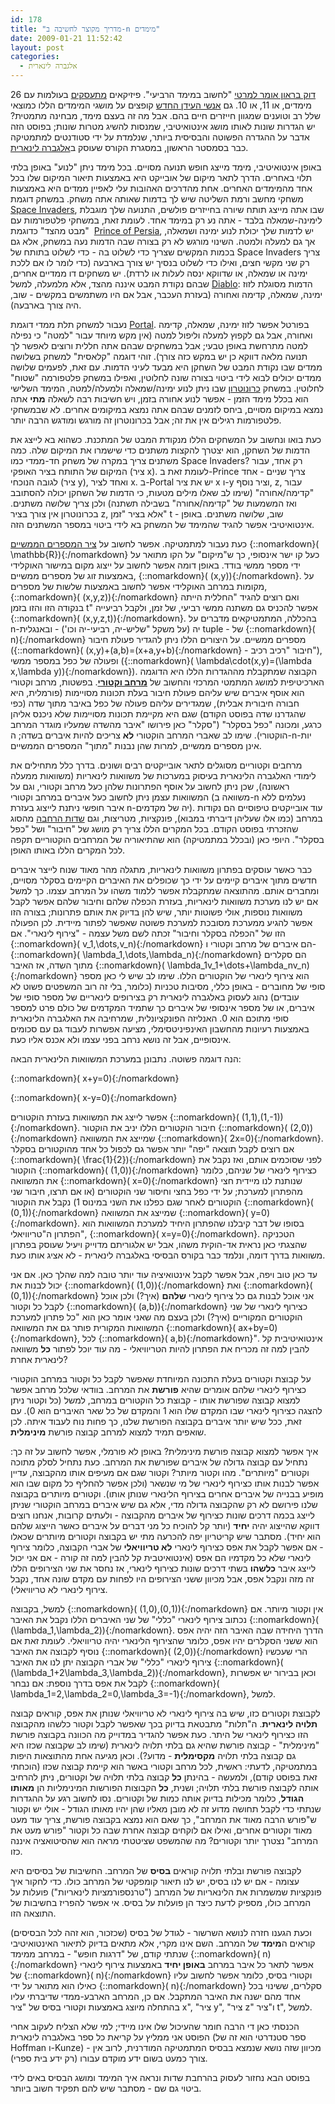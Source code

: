 ```yaml
---
id: 178
title: "מדריך מקוצר לחשיבה ב-n מימדים"
date: 2009-01-21 11:52:42
layout: post
categories: 
  - אלגברה לינארית
---
```

<a href="http://he.wikipedia.org/wiki/%D7%91%D7%97%D7%96%D7%A8%D7%94_%D7%9C%D7%A2%D7%AA%D7%99%D7%93">דוק בראון אומר למרטי</a> "לחשוב במימד הרביעי". פיזיקאים <a href="http://he.wikipedia.org/wiki/%D7%AA%D7%95%D7%A8%D7%AA_%D7%94%D7%9E%D7%99%D7%AA%D7%A8%D7%99%D7%9D">מתעסקים</a> בעולמות עם 26 מימדים, או 11, או 10. גם <a href="http://www.et-healing.com/site/detail/detail/detailDetail.asp?detail_id=1121578">אנשי העידן החדש</a> קופצים על מושגי המימדים הללו כמוצאי שלל רב וטוענים שמגוון חייזרים חיים בהם. אבל מה זה בעצם מימד, מבחינה מתמטית? יש הגדרות שונות לאותו מושג אינטואיטיבי, שמנסות להשיג מטרות שונות; בפוסט הזה אדבר על ההגדרה הפשוטה והבסיסית ביותר, שנלמדת על ידי סטודנטים למתמטיקה כבר בסמסטר הראשון, במסגרת הקורס שעוסק ב<a href="http://he.wikipedia.org/wiki/%D7%90%D7%9C%D7%92%D7%91%D7%A8%D7%94_%D7%9C%D7%99%D7%A0%D7%90%D7%A8%D7%99%D7%AA">אלגברה לינארית</a>.

באופן אינטואיטיבי, מימד מייצג חופש תנועה מסויים. בכל מימד ניתן "לנוע" באופן בלתי תלוי באחרים. הדרך לתאר מיקום של אובייקט היא באמצעות תיאור המיקום שלו בכל אחד מהמימדים האחרים. אחת מהדרכים האהובות עלי לאפיין ממדים היא באמצעות משחקי מחשב ורמת השליטה שיש לך בדמות שאותה אתה משחק. במשחק דוגמת <a href="http://he.wikipedia.org/wiki/%D7%A4%D7%95%D7%9C%D7%A9%D7%99%D7%9D_%D7%9E%D7%94%D7%97%D7%9C%D7%9C">Space Invaders</a>, שבו אתה מייצג תותח שיורה בחייזרים פולשים, התנועה שלך מוגבלת לימינה-שמאלה בלבד - אתה נע רק במימד אחד. לעומת זאת, במשחקי פלטפורמות עם "מבט מהצד" כדוגמת  <a href="http://he.wikipedia.org/wiki/%D7%94%D7%A0%D7%A1%D7%99%D7%9A_%D7%94%D7%A4%D7%A8%D7%A1%D7%99">Prince of Persia</a>, יש לדמות שלך יכולת לנוע ימינה ושמאלה, אך גם למעלה ולמטה. השינוי מורגש לא רק בצורה שבה הדמות נעה במשחק, אלא גם בכמות המקשים שצריך כדי לשלוט בה - כדי לשלוט בתותח של Space Invaders צריך רק שני מקשי חצים, ואילו כדי לשלוט בנסיך יש צורך בארבעה (כדי לומר לו אם ללכת ימינה או שמאלה, או שדווקא ינסה לעלות או לרדת). יש משחקים דו ממדיים אחרים, שבהם נקודת המבט איננה מהצד, אלא מלמעלה, למשל <a href="http://he.wikipedia.org/wiki/%D7%93%D7%99%D7%90%D7%91%D7%9C%D7%95">Diablo</a>: הדמות מסוגלת לזוז ימינה, שמאלה, קדימה ואחורה (בעזרת העכבר, אבל אם היו משתמשים במקשים - שוב, היה צורך בארבעה).

נעבור למשחק תלת ממדי דוגמת <a href="http://www.gadial.net/?p=119">Portal</a>. בפורטל אפשר לזוז ימינה, שמאלה, קדימה ואחורה, אבל גם לקפוץ למעלה וליפול למטה (אין מקש מיוחד עבור "למטה" כי נפילה למטה מתרחשת באופן טבעי; אבל במשחקים שבהם אתה חללית ורוצים לאפשר לך תנועה מלאה דווקא כן יש במקש כזה צורך). זוהי דוגמה "קלאסית" למשחק בשלושה ממדים שבו נקודת המבט של השחקן היא מבעד לעיני הדמות. עם זאת, לפעמים שלושה ממדים יכולים לבוא לידי ביטוי בצורה שונה לחלוטין, ואפילו במשחק פלטפורמה "שטוח" לחלוטין. במשחק <a href="http://www.kongregate.com/games/Scarybug/chronotron">כרונוטרון</a> שבו ניתן לנוע ימינה/שמאלה ולמעלה/למטה, המימד השלישי הוא בכלל מימד הזמן - אפשר לנוע אחורה בזמן, ויש חשיבות רבה לשאלה <strong>מתי</strong> אתה נמצא במיקום מסויים, ביחס לזמנים שבהם אתה נמצא במיקומים אחרים. לא שבמשחקי פלטפורמות רגילים אין את זה; אבל בכרונוטרון זה מורגש ומודגש הרבה יותר.

כעת בואו ונחשוב על המשחקים הללו מנקודת המבט של המתכנת. כשהוא בא לייצג את הדמות של השחקן, הוא יצטרך להקצות משתנים כדי שישמרו את המיקום שלה. כמה משתנים צריך במקרה של משחק חד-ממדי כמו Space Invaders? רק אחד, עבור המיקום של התותח בציר האופקי (ציר x). לעומת זאת ב-Prince צריך שניים - אחד לגובה הנוכחי (ציר y), ואחד לציר x. ב-Portal יש את ציר x ו-y וציר נוסף, z, עבור "קדימה/אחורה" (שימו לב שאלו מילים מטעות, כי הדמות של השחקן יכולה להסתובב ואז המשמעות של "קדימה/אחורה" בשבילה תשתנה) ולכן צריך שלושה משתנים. בכרונוטרון אין צורך בציר z, אלא בציר "זמן" t - שוב, שלושה משתנים. באופן אינטואיטיבי אפשר להגיד שהמימד של המשחק בא לידי ביטוי במספר המשתנים הזה.

כעת נעבור למתמטיקה. אפשר לחשוב על <a href="http://he.wikipedia.org/wiki/%D7%94%D7%99%D7%A9%D7%A8_%D7%94%D7%9E%D7%9E%D7%A9%D7%99">ציר המספרים הממשיים</a> {::nomarkdown}\( \mathbb{R}\){:/nomarkdown} כעל קו ישר אינסופי, כך ש"מיקום" על הקו מתואר על ידי מספר ממשי בודד. באופן דומה אפשר לחשוב על ייצוג מקום במישור האוקלידי באמצעות זוג של מספרים ממשיים, {::nomarkdown}\( (x,y)\){:/nomarkdown}. על מקומות במרחב האוקלידי אפשר לחשוב באמצעות שלשות של מספרים, {::nomarkdown}\( (x,y,z)\){:/nomarkdown} ואם רוצים להגיד "החללית הייתה בנקודה הזו והזו בזמן t" אפשר להכניס גם משתנה ממשי רביעי, של זמן, ולקבל רביעייה {::nomarkdown}\( (x,y,z,t)\){:/nomarkdown}. בהכללה, המתמטיקאים מדברים על n-יה (על משקל "שליש-יה, רביעי-יה וכו') - ובאנגלית tuple - של {::nomarkdown}\( n\){:/nomarkdown} מספרים ממשיים. על היצורים הללו ניתן להגדיר פעולת חיבור ({::nomarkdown}\( (x,y)+(a,b)=(x+a,y+b\){:/nomarkdown} - חיבור "רכיב רכיב"), ופעולה של כפל במספר ממשי ({::nomarkdown}\( \lambda\cdot(x,y)=(\lambda x,\lambda y)\){:/nomarkdown}). הקבוצה שמתקבלת מההגדרות הללו היא הדוגמה הארכיטיפית למושג המתמטי המרכזי והחשוב של <a href="http://he.wikipedia.org/wiki/%D7%95%D7%A7%D7%98%D7%95%D7%A8_(%D7%90%D7%9C%D7%92%D7%91%D7%A8%D7%94)"><strong>מרחב וקטורי</strong></a>. בפשטות, מרחב וקטורי הוא אוסף איברים שיש עליהם פעולת חיבור בעלת תכונות מסויימות (פורמלית, היא חבורה חיבורית אבלית), שמגדירים עליהם פעולה של כפל באיבר מתוך שדה (כפי שהגדרנו שדה בפוסט הקודם) שגם היא מקיימת תכונות מסויימות שלא ניכנס אליהן כרגע, ומכונה "כפל בסקלר" ("סקלר" כאן פירושו "איבר מהשדה שמעליו מוגדר המרחב הוקטורי). שימו לב שאברי המרחב הוקטורי <strong>לא</strong> צריכים להיות איברים בשדה; ה-n-יות אינן מספרים ממשיים, למרות שהן נבנות "מתוך" המספרים הממשיים.

מרחבים וקטוריים מסוגלים לתאר אובייקטים רבים ושונים. בדרך כלל מתחילים את לימודי האלגברה הלינארית בעיסוק במערכות של משוואות לינאריות (משוואות ממעלה ראשונה), שכן ניתן לחשוב על אוסף הפתרונות שלהן כעל מרחב וקטורי, וגם על המשוואות עצמן ניתן לחשוב כעל איברים במרחב וקטורי (משוואה ב-n נעלמים ללא איבר חופשי ניתנת לייצוג בעזרת n-יה של מקדמים). עוד אובייקטים טיפוסיים הם נקודות במרחב (כמו אלו שעליהן דיברתי במבוא), פונקציות, מטריצות, וגם <a href="http://www.gadial.net/?p=177">שדות הרחבה</a> מהסוג שהזכרתי בפוסט הקודם. בכל המקרים הללו צריך רק מושג של "חיבור" ושל "כפל בסקלר". היופי כאן (ובכלל במתמטיקה) הוא שהתיאוריה של המרחבים הוקטוריים תקפה לכל המקרים הללו באותו האופן.

כבר כאשר עוסקים בפתרון משוואות לינאריות, מתגלה מהר מאוד שנוח לייצר איברים חדשים מתוך איברים קיימים על ידי כך שכופלים את האיברים הקיימים בסקלר מסויים, ומחברים אותם. מהתוצאה שמתקבלת אפשר ללמוד משהו על המרחב עצמו. כך למשל אם יש לנו מערכת משוואות לינאריות, בעזרת הכפלה שלהם וחיבור שלהם אפשר לקבל משוואות נוספות, אולי פשוטות יותר, שיש להן בדיוק את אותם פתרונות; בצורה הזו אפשר להגיע ממערכת מסובכת למערכת פשוטה שאפשר לפתור מיידית. לכן הפעולה הזו של "הכפלה בסקלר וחיבור" זכתה לשם משל עצמה - "צירוף לינארי". אם {::nomarkdown}\( v_1,\dots,v_n\){:/nomarkdown} הם איברים של מרחב וקטורי ו-{::nomarkdown}\( \lambda_1,\dots,\lambda_n\){:/nomarkdown} הם סקלרים מתוך השדה, אז האיבר {::nomarkdown}\( \lambda_1v_1+\dots+\lambda_nv_n\){:/nomarkdown} הוא צירוף לינארי של הוקטורים הללו. שימו לב שיש לי כאן מספר סופי של מחוברים - באופן כללי, מסיבות טכניות (כלומר, בלי זה רוב המשפטים פשוט לא עובדים) נהוג לעסוק באלגברה לינארית רק בצירופים לינאריים של מספר סופי של איברים, או של מספר אינסופי של איברים כך שתמיד המקדמים של כולם פרט למספר סופי מתוכם הוא 0. האנליזה הפונקציונלית, שמרחיבה את האלגברה הלינארית באמצעות רעיונות מהחשבון האינפיניטסימלי, מציעה אפשרות לעבוד גם עם סכומים אינסופיים, אבל זה נושא נרחב בפני עצמו ולא אכנס אליו כעת.

הנה דוגמה פשוטה. נתבונן במערכת המשוואות הלינארית הבאה:

{::nomarkdown}\( x+y=0\){:/nomarkdown}

{::nomarkdown}\( x-y=0\){:/nomarkdown}

אפשר לייצג את המשוואות בעזרת הוקטורים {::nomarkdown}\( (1,1),(1,-1)\){:/nomarkdown}. חיבור הוקטורים הללו יניב את הוקטור {::nomarkdown}\( (2,0)\){:/nomarkdown} שמייצג את המשוואה {::nomarkdown}\( 2x=0\){:/nomarkdown}. אם רוצים לקבל תוצאה "יפה" יותר אפשר גם לכפול כל אחד מהוקטורים בסקלר {::nomarkdown}\( \frac{1}{2}\){:/nomarkdown} לפני שסוכמים אותם, ואז נקבל את הוקטור {::nomarkdown}\( (1,0)\){:/nomarkdown} כצירוף לינארי של שניהם, כלומר את המשוואה {::nomarkdown}\( x=0\){:/nomarkdown} שנותנת לנו מיידית חצי מהפתרון למערכת; על ידי כפל בחצי וחיסור שני הוקטורים (או אם תרצו, חיבור שני הוקטורים לאחר שגם כפלנו את השני במינוס 1) נקבל את הוקטור {::nomarkdown}\( (0,1)\){:/nomarkdown} שמייצג את המשוואה {::nomarkdown}\( y=0\){:/nomarkdown}. בסופו של דבר קיבלנו שהפתרון היחיד למערכת המשוואות הוא הפתרון ה"טריוויאלי", {::nomarkdown}\( x=y=0\){:/nomarkdown}. הטכניקה שהצגתי כאן נראית אד-הוקית משהו, אבל יש אלגוריתם מדוייק ויעיל שעוסק בפתרון משוואות בדרך דומה, ונלמד כבר בקורס הבסיסי באלגברה לינארית - לא אציג אותו כעת.

עד כאן טוב ויפה, אבל אפשר לקבל אינטואיציה עוד יותר טובה למה שהלך כאן. אם אני יכול לבנות את {::nomarkdown}\( (1,0)\){:/nomarkdown} ואת {::nomarkdown}\( (0,1)\){:/nomarkdown} אני אוכל לבנות גם כל צירוף לינארי <strong>שלהם</strong> (איך?) ולכן אוכל לקבל כל וקטור {::nomarkdown}\( (a,b)\){:/nomarkdown} כצירוף לינארי של שני הוקטורים המקוריים (איך?) ולכן בעצם מה שאני אומר כאן הוא "כל פתרון למערכת המשוואות המקורית פותר גם את המשוואה {::nomarkdown}\( ax+by=0\){:/nomarkdown}, לכל {::nomarkdown}\( a,b\){:/nomarkdown}". אינטואיטיבית קל להבין למה זה מכריח את הפתרון להיות הטריוויאלי - מה עוד יוכל לפתור <strong>כל</strong> משוואה לינארית אחרת?

על קבוצת וקטורים בעלת התכונה המיוחדת שאפשר לקבל כל וקטור במרחב הוקטורי כצירוף לינארי שלהם אומרים שהיא <strong>פורשת</strong> את המרחב. בוודאי שלכל מרחב אפשר למצוא קבוצה שפורשת אותו - קבוצת כל הוקטורים במרחב, למשל (כל וקטור ניתן להצגה כצירוף לינארי שבו המקדם שלו הוא 1 והמקדם של כל שאר האיברים הוא 0). עם זאת, ככל שיש יותר איברים בקבוצה הפורשת שלנו, כך פחות נוח לעבוד איתה. לכן שואפים תמיד למצוא למרחב קבוצה פורשת <strong>מינימלית</strong>.

איך אפשר למצוא קבוצה פורשת מינימלית? באופן לא פורמלי, אפשר לחשוב על זה כך: נתחיל עם קבוצה גדולה של איברים שפורשת את המרחב. כעת נתחיל לסלק מתוכה וקטורים "מיותרים". מהו וקטור מיותר? וקטור שגם אם מעיפים אותו מהקבוצה, עדיין אפשר לבנות אותו כצירוף לינארי של מי שנשאר (ולכן אפשר להחליף כל מקום שבו הוא מופיע בבנייה של איברים אחרים בצירוף הלינארי שנותן אותו). וקטורים מיותרים בקבוצה שלנו פירושם לא רק שהקבוצה גדולה מדי, אלא גם שיש איברים במרחב הוקטורי שניתן לייצג בכמה דרכים שונות כצירוף של איברים מהקבוצה - ולעתים קרובות, אנחנו רוצים דווקא שהייצוג יהיה <strong>יחיד</strong> (יותר קל להוכיח כל מני דברים על איברים כאשר הייצוג שלהם הוא יחיד). מסתבר שיש קריטריון יפה להכרעה מתי יש בקבוצה וקטורים מיותרים שכאלו - אם אפשר לקבל את אפס כצירוף לינארי <strong>לא טריוויאלי</strong> של אברי הקבוצה, כלומר צירוף לינארי שלא כל מקדמיו הם אפס (אינטואיטבית קל להבין למה זה קורה - אם אני יכול לייצג איבר <strong>כלשהו</strong> בשתי דרכים שונות כצירוף לינארי, אז נחסר את שני הצירופים הללו זה מזה ונקבל אפס, אבל מכיוון ששני הצירופים היו לפחות עם מקדם שונה אחד, נקבל צירוף לינארי לא טריוויאלי).

למשל, בקבוצה {::nomarkdown}\( (1,0),(0,1)\){:/nomarkdown} אין וקטור מיותר. אם נכתוב צירוף לינארי "כללי" של שני האיברים הללו נקבל את האיבר {::nomarkdown}\( (\lambda_1,\lambda_2)\){:/nomarkdown}. הדרך היחידה שבה האיבר הזה יהיה אפס הוא ששני הסקלרים יהיו אפס, כלומר שהצירוף הלינארי יהיה טריוויאלי. לעומת זאת אם נוסיף לקבוצה את האיבר {::nomarkdown}\( (2,0)\){:/nomarkdown} הרי שעכשיו צירוף לינארי "כללי" של אברי הקבוצה יתן לנו את האיבר {::nomarkdown}\( (\lambda_1+2\lambda_3,\lambda_2)\){:/nomarkdown}, וכאן בבירור יש אפשרות לקבל את אפס בדרך נוספת: אם נבחר {::nomarkdown}\( \lambda_1=2,\lambda_2=0,\lambda_3=-1\){:/nomarkdown}, למשל.

לקבוצת וקטורים כזו, שיש בה צירוף לינארי לא טריוויאלי שנותן את אפס, קוראים קבוצה <strong>תלויה לינארית</strong>. ה"תלות" מתבטאת בדיוק בכך שאפשר לקבל וקטור כלשהו מהקבוצה הזו כצירוף לינארי של היתר. כעת אפשר להגדיר במדוייק מה הכוונה בקבוצה פורשת "מינימלית" - קבוצה פורשת שהיא גם בלתי תלויה לינארית (שימו לב שקבוצה שכזו היא גם קבוצה בלתי תלויה <strong>מקסימלית</strong> - מדוע?). וכאן מגיעה אחת מהתוצאות היפות במתמטיקה, לדעתי: ראשית, לכל מרחב וקטורי באשר הוא קיימת קבוצה שכזו (הוכחתי זאת בפוסט קודם), ולמעשה - בהינתן <strong>כל</strong> קבוצה בלתי תלויה של וקטורים, ניתן להרחיב אותה לקבוצה פורשת בלתי תלויה; ושנית, <strong>כל</strong> הקבוצות הפורשות המינימליות הן <strong>מאותו הגודל</strong>, כלומר מכילות בדיוק אותה כמות של וקטורים. נסו לחשוב רגע על ההגדרות שנתתי כדי לקבל תחושה מדוע זה לא מובן מאליו שהן יהיו מאותו הגודל - אולי יש וקטור ש"פורש הרבה מאוד את המרחב", כך שאם הוא נמצא בקבוצה פורשת, צריך עוד מעט מאוד וקטורים אחרים, ואילו אם לוקחים קבוצה אחרת שבה כל וקטור "פורש מעט את המרחב" נצטרך יותר וקטורים? מה שהמשפט שציטטתי מראה הוא שהסיטואציה איננה כזו.

לקבוצה פורשת ובלתי תלויה קוראים <strong>בסיס</strong> של המרחב. החשיבות של בסיסים היא עצומה - אם יש לנו בסיס, יש לנו תיאור קומפקטי של המרחב כולו. כדי לחקור איך פונקציות שמשמרות את הלינאריות של המרחב ("טרנספורמציות לינאריות") פועלות על המרחב כולו, מספיק לדעת כיצד הן פועלות על בסיס. אי אפשר להפריז בחשיבות של התוצאה הזו.

וכעת הגענו חזרה לנושא השרשור - לגודל של בסיס (שכזכור, הוא זהה לכל הבסיסים) קוראים ה<strong>מימד</strong> של המרחב. השם אינו מקרי, אלא מתאים בדיוק לתיאור האינטואיטיבי שנתתי קודם, של "דרגות חופש" - במרחב ממימד {::nomarkdown}\( n\){:/nomarkdown} אפשר לתאר כל איבר במרחב <strong>באופן יחיד</strong> באמצעות צירוף לינארי של {::nomarkdown}\( n\){:/nomarkdown} וקטורי בסיס, כלומר אפשר לחשוב עליו כאילו הוא מתואר על ידי {::nomarkdown}\( n\){:/nomarkdown} סקלרים, ששינוי בכל אחד מהם ישנה את האיבר המתקבל. אם כן, המרחב הארבע-ממדי שדיברתי עליו בהתחלה מיוצג באמצעות וקטורי בסיס של "ציר x", "ציר y", "ציר z" ו"ציר t", למשל.

הכנסתי כאן די הרבה חומר שהעיכול שלו אינו מיידי; למי שלא הצליח לעקוב אחרי הפוסט אני ממליץ על קריאת כל ספר באלגברה לינארית (ספר סטנדרטי הוא זה של Hoffman ו-Kunze) - מכיוון שזה נושא שנמצא בבסיס המתמטיקה המודרנית, לרוב אין צורך כמעט בשום ידע מוקדם עבורו (רק ידע בית ספרי).

בפוסט הבא נחזור לעסוק בהרחבת שדות ונראה איך המימד ומושג הבסיס באים לידי ביטוי גם שם - מסתבר שיש להם תפקיד חשוב ביותר.
